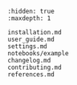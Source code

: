 ```{include} ../README.md

```

```{toctree}
:hidden: true
:maxdepth: 1

installation.md
user_guide.md
settings.md
notebooks/example
changelog.md
contributing.md
references.md
```
